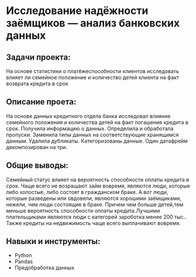 # Исследование надёжности заёмщиков — анализ банковских данных

## Задачи проекта:
На основе статистики о платёжеспособности клиентов исследовать влияет ли семейное положение и количество детей клиента на факт возврата кредита в срок

## Описание проета:
На основе данных кредитного отдела банка исследовал влияние семейного положения и
количества детей на факт погашения кредита в срок. Получила информацию о
данных. Определила и обработала пропуски. Заменила типы данных на соответствующие
хранящимся данным. Удалила дубликаты. Категоризованы данные. Один датафрейм декомпозирован на три.

## Общие выводы:
Семейный статус влияет на вероятность способности оплаты кредита в срок. Чаще всего не возращают займ вовремя, являются люди, которые либо холостые, либо состоят в гражданском браке. А вот люди, которые разведены или овдовели, являются хорошими заёмщиками, нежели, чем люди состоящие в браке. Причем чем больше детей,тем меньше вероятность способности оплаты кредита.Лучшими плательщиками являются люди с категорей зароботка менее 200 тыс.. Также кредиты на недвижимость чаще всего выплачивают вовремя.

## Навыки и инструменты:
- Python
- Pandas
- Предобработка данных


